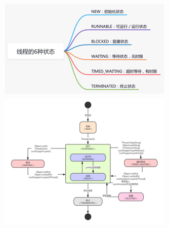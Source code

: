 ![image-20210831000012188](img/image-20210831000012188.png)



![image-20210831000036999](img/image-20210831000036999.png)